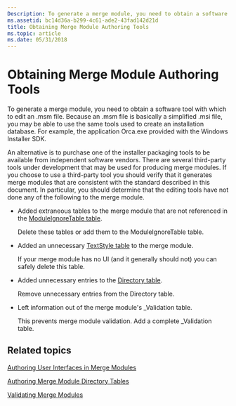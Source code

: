 ```yaml
---
Description: To generate a merge module, you need to obtain a software tool with which to edit an .msm file.
ms.assetid: bc14d36a-b299-4c61-ade2-43fad142d21d
title: Obtaining Merge Module Authoring Tools
ms.topic: article
ms.date: 05/31/2018
---
```


# Obtaining Merge Module Authoring Tools

To generate a merge module, you need to obtain a software tool with which to edit an .msm file. Because an .msm file is basically a simplified .msi file, you may be able to use the same tools used to create an installation database. For example, the application Orca.exe provided with the Windows Installer SDK.

An alternative is to purchase one of the installer packaging tools to be available from independent software vendors. There are several third-party tools under development that may be used for producing merge modules. If you choose to use a third-party tool you should verify that it generates merge modules that are consistent with the standard described in this document. In particular, you should determine that the editing tools have not done any of the following to the merge module.

-   Added extraneous tables to the merge module that are not referenced in the [ModuleIgnoreTable table](moduleignoretable-table.md).

    Delete these tables or add them to the ModuleIgnoreTable table.

-   Added an unnecessary [TextStyle table](textstyle-table.md) to the merge module.

    If your merge module has no UI (and it generally should not) you can safely delete this table.

-   Added unnecessary entries to the [Directory table](directory-table.md).

    Remove unnecessary entries from the Directory table.

-   Left information out of the merge module's \_Validation table.

    This prevents merge module validation. Add a complete \_Validation table.

## Related topics

<dl> <dt>

[Authoring User Interfaces in Merge Modules](authoring-user-interfaces-in-merge-modules.md)
</dt> <dt>

[Authoring Merge Module Directory Tables](authoring-merge-module-directory-tables.md)
</dt> <dt>

[Validating Merge Modules](validating-merge-modules.md)
</dt> </dl>

 

 




